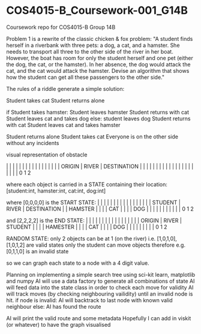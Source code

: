 # COS4015-B_Coursework-001_G14B
Coursework repo for COS4015-B Group 14B

Problem 1 is a rewrite of the classic chicken & fox problem:
"A student finds herself in a riverbank with three pets: a dog, a cat, and a hamster. She 
needs to transport all three to the other side of the river in her boat. However, the boat has room 
for only the student herself and one pet (either the dog, the cat, or the hamster). In her absence, 
the  dog  would  attack  the  cat,  and  the  cat  would  attack  the  hamster.  Devise  an  algorithm  that 
shows how the student can get all these passengers to the other side."

The rules of a riddle generate a simple solution:

Student takes cat
Student returns alone

if Student takes hamster:
  Student leaves hamster
  Student returns with cat
  Student leaves cat and takes dog
 else:
  student leaves dog
  Student returns with cat
  Student leaves cat and takes hamster
  
Student returns alone
Student takes cat
Everyone is on the other side without any incidents

visual representation of obstacle

|                |                |                |
|                |                |                |
|                |                |                |
|                |                |                |
|    ORIGIN      |     RIVER      |  DESTINATION   |
|                |                |                |
|                |                |                |
|                |                |                |
|                |                |                |
|                |                |                |
       0                 1                2
       
where each object is carried in a STATE containing their location:
[student:int, hamster:int, cat:int, dog:int]

where [0,0,0,0] is the START STATE:
|                |                |                |
|                |                |                |
|                |                |                |
|                |                |                |
|    STUDENT     |     RIVER      |  DESTINATION   |
|    HAMSTER     |                |                |
|      CAT       |                |                |
|      DOG       |                |                |
|                |                |                |
|                |                |                |
       0                 1                2


and [2,2,2,2] is the END STATE:
|                |                |                |
|                |                |                |
|                |                |                |
|                |                |                |
|    ORIGIN      |     RIVER      |     STUDENT    |
|                |                |    HAMESTER    |
|                |                |       CAT      |
|                |                |       DOG      |
|                |                |                |
|                |                |                |
       0                 1                2
       
       
RANDOM STATE:
only 2 objects can be at 1 (on the river) i.e. [1,0,1,0], [1,0,1,2] are valid states
only the student can move objects therefore e.g. [0,1,1,0] is an invalid state


so we can graph each state to a node with a 4 digit value.

Planning on implementing a simple search tree using sci-kit learn, matplotlib and numpy
AI will use a data factory to generate all combinations of state 
AI will feed data into the state class in order to check each move for validity
AI will track moves (by checking neighbouring vailidity) until an invalid node is hit.
if node is invalid:
  AI will backtrack to last node with known valid neighbour
else:
  AI has found the route 
  
AI will print the valid route and some metadata
Hopefully I can add in viskit (or whatever) to have the graph visualised
